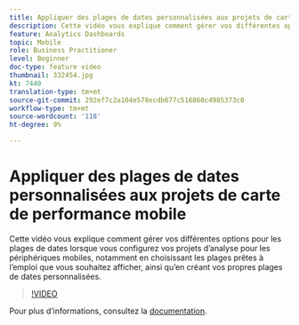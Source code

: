 ```yaml
---
title: Appliquer des plages de dates personnalisées aux projets de carte de performance mobile
description: Cette vidéo vous explique comment gérer vos différentes options pour les plages de dates lorsque vous configurez vos projets d’analyse pour les périphériques mobiles, notamment en choisissant les plages prêtes à l’emploi que vous souhaitez afficher, ainsi qu’en créant vos propres plages de dates personnalisées.
feature: Analytics Dashboards
topic: Mobile
role: Business Practitioner
level: Beginner
doc-type: feature video
thumbnail: 332454.jpg
kt: 7440
translation-type: tm+mt
source-git-commit: 292ef7c2a104e578ecdb677c516860c4985373c0
workflow-type: tm+mt
source-wordcount: '118'
ht-degree: 9%

---
```



# Appliquer des plages de dates personnalisées aux projets de carte de performance mobile

Cette vidéo vous explique comment gérer vos différentes options pour les plages de dates lorsque vous configurez vos projets d’analyse pour les périphériques mobiles, notamment en choisissant les plages prêtes à l’emploi que vous souhaitez afficher, ainsi qu’en créant vos propres plages de dates personnalisées.

>[!VIDEO](https://video.tv.adobe.com/v/332454/?quality=12&learn=on)

Pour plus dʼinformations, consultez la [documentation](https://experienceleague.adobe.com/docs/analytics/analyze/mobapp/curator.html).
